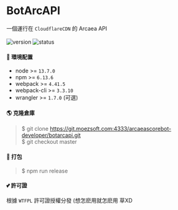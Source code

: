 # BotArcAPI

一個運行在 `CloudflareCDN` 的 Arcaea API <br><br>
![version](https://img.shields.io/static/v1?label=version&message=1.0.0&color=green&style=flat-square) ![status](https://img.shields.io/static/v1?label=build&message=failing&color=red&style=flat-square)


#### 🤔 環境配置
- node >= `13.7.0`
- npm >= `6.13.6`
- webpack >= `4.41.5`
- webpack-cli >= `3.3.10`
- wrangler >= `1.7.0` (可選)


#### 🌎 克隆倉庫
> $ git clone https://git.moezsoft.com:4333/arcaeascorebot-developer/botarcapi.git  
> $ git checkout master


#### 🎉 打包
> $ npm run release


#### 💕 許可證
根據 `WTFPL` 許可證授權分發 (想怎麽用就怎麽用 草XD
